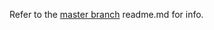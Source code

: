 Refer to the [master branch](https://github.com/adedayomatt/sales-management-sytem) readme.md for info.